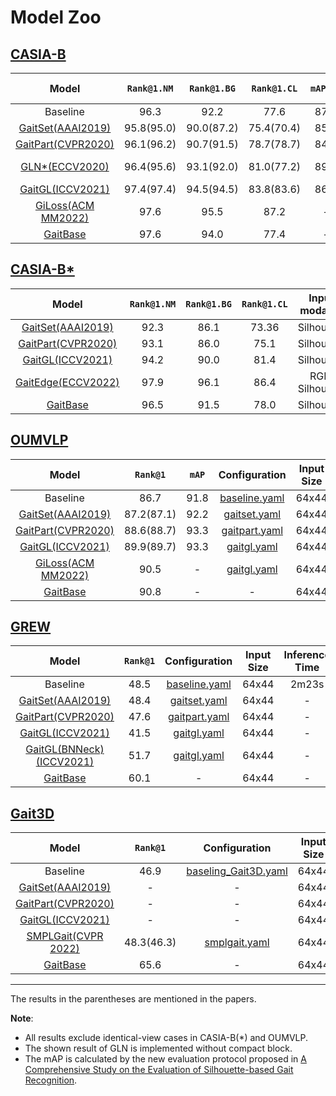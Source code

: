 # Model Zoo

##  [CASIA-B](http://www.cbsr.ia.ac.cn/english/Gait%20Databases.asp)                                                                                          

|                                                                                          Model                                                                                          | `Rank@1.NM` | `Rank@1.BG` | `Rank@1.CL` | `mAP.NM` | `mAP.BG` | `mAP.CL` |                                            Configuration                                             | Input Size |
| :-------------------------------------------------------------------------------------------------------------------------------------------------------------------------------------: | :---------: | :---------: | :---------: | :------: | :------: | :------: | :--------------------------------------------------------------------------------------------------: | :--------: |
|                                                                                        Baseline                                                                                         |    96.3     |    92.2     |    77.6     |   87.3   |   83.4   |   78.5   |                                            baseline.yaml                                             |   64x44    |
|                                                                [GaitSet(AAAI2019)](https://arxiv.org/pdf/1811.06186.pdf)                                                                | 95.8(95.0)  | 90.0(87.2)  | 75.4(70.4)  |   85.9   |   81.4   |   77.0   |                           [gaitset.yaml](../configs/gaitset/gaitset.yaml)                            |   64x44    |
|                                                   [GaitPart(CVPR2020)](http://home.ustc.edu.cn/~saihui/papers/cvpr2020_gaitpart.pdf)                                                    | 96.1(96.2)  | 90.7(91.5)  | 78.7(78.7)  |   84.8   |   81.1   |   75.5   |                          [gaitpart.yaml](../configs/gaitpart/gaitpart.yaml)                          |   64x44    |
|                                                        [GLN*(ECCV2020)](http://home.ustc.edu.cn/~saihui/papers/eccv2020_gln.pdf)                                                        | 96.4(95.6)  | 93.1(92.0)  | 81.0(77.2)  |   89.3   |   87.0   |   82.6   | [gln_phase1.yaml](../configs/gln/gln_phase1.yaml), [gln_phase2.yaml](../configs/gln/gln_phase2.yaml) |   128x88   |
| [GaitGL(ICCV2021)](https://openaccess.thecvf.com/content/ICCV2021/papers/Lin_Gait_Recognition_via_Effective_Global-Local_Feature_Representation_and_Local_Temporal_ICCV_2021_paper.pdf) | 97.4(97.4)  | 94.5(94.5)  | 83.8(83.6)  |   86.2   |   84.4   |   79.8   |                             [gaitgl.yaml](../configs/gaitgl/gaitgl.yaml)                             |   64x44    |
| [GiLoss(ACM MM2022)](https://arxiv.org/pdf/2210.06779.pdf) | 97.6  | 95.5 | 87.2 |   -   |   -   |   -   |                             [gaitgl.yaml](../configs/giloss/gaitgl.yaml)                             |   64x44    |
|                                                                      [GaitBase](https://arxiv.org/abs/2211.06597)                                                                       |    97.6     |    94.0     |    77.4     |    -     |    -     |    -     |                                                  -                                                   |   64x44    |

##  [CASIA-B*](http://www.cbsr.ia.ac.cn/english/Gait%20Databases.asp)

|                                                                                          Model                                                                                          | `Rank@1.NM` | `Rank@1.BG` | `Rank@1.CL` | Input modality  |                          Configuration                           |
| :-------------------------------------------------------------------------------------------------------------------------------------------------------------------------------------: | :---------: | :---------: | :---------: | :-------------: | :--------------------------------------------------------------: |
|                                                                [GaitSet(AAAI2019)](https://arxiv.org/pdf/1811.06186.pdf)                                                                |    92.3     |    86.1     |    73.36    |   Silhouette    |         [gaitset.yaml](../configs/gaitset/gaitset.yaml)          |
|                                                   [GaitPart(CVPR2020)](http://home.ustc.edu.cn/~saihui/papers/cvpr2020_gaitpart.pdf)                                                    |    93.1     |    86.0     |    75.1     |   Silhouette    |        [gaitpart.yaml](../configs/gaitpart/gaitpart.yaml)        |
| [GaitGL(ICCV2021)](https://openaccess.thecvf.com/content/ICCV2021/papers/Lin_Gait_Recognition_via_Effective_Global-Local_Feature_Representation_and_Local_Temporal_ICCV_2021_paper.pdf) |    94.2     |    90.0     |    81.4     |   Silhouette    |           [gaitgl.yaml](../configs/gaitgl/gaitgl.yaml)           |
|                                                                 [GaitEdge(ECCV2022)](https://arxiv.org/abs/2203.03972)                                                                  |    97.9     |    96.1     |    86.4     | RGB, Silhouette | [phase2_gaitedge.yaml](../configs/gaitedge/phase2_gaitedge.yaml) |
|                                                                      [GaitBase](https://arxiv.org/abs/2211.06597)                                                                       |    96.5     |    91.5     |    78.0     |   Silhouette    |                                -                                 |

## [OUMVLP](http://www.am.sanken.osaka-u.ac.jp/BiometricDB/GaitMVLP.html)
|                                                                                          Model                                                                                          |  `Rank@1`  | `mAP` |                       Configuration                       | Input Size | Inference Time | Model Size |
| :-------------------------------------------------------------------------------------------------------------------------------------------------------------------------------------: | :--------: | :---: | :-------------------------------------------------------: | :--------: | :------------: | :--------: |
|                                                                                        Baseline                                                                                         |    86.7    | 91.8  | [baseline.yaml](../configs/baseline/baseline_OUMVLP.yaml) |   64x44    |     1m13s      |   44.11M   |
|                                                                [GaitSet(AAAI2019)](https://arxiv.org/pdf/1811.06186.pdf)                                                                | 87.2(87.1) | 92.2  |  [gaitset.yaml](../configs/gaitset/gaitset_OUMVLP.yaml)   |   64x44    |     1m26s      |   6.31M    |
|                                                   [GaitPart(CVPR2020)](http://home.ustc.edu.cn/~saihui/papers/cvpr2020_gaitpart.pdf)                                                    | 88.6(88.7) | 93.3  | [gaitpart.yaml](../configs/gaitpart/gaitpart_OUMVLP.yaml) |   64x44    |     8m04s      |   3.78M    |
| [GaitGL(ICCV2021)](https://openaccess.thecvf.com/content/ICCV2021/papers/Lin_Gait_Recognition_via_Effective_Global-Local_Feature_Representation_and_Local_Temporal_ICCV_2021_paper.pdf) | 89.9(89.7) | 93.3  |    [gaitgl.yaml](../configs/gaitgl/gaitgl_OUMVLP.yaml)    |   64x44    |     5m23s      |   95.62M   |
| [GiLoss(ACM MM2022)](https://arxiv.org/pdf/2210.06779.pdf) | 90.5  |  -  |   [gaitgl.yaml](../configs/giloss/gaitgl_OUMVLP.yaml)    |   64x44    |     5m23s      |   95.62M   |
|                                                                      [GaitBase](https://arxiv.org/abs/2211.06597)                                                                       |    90.8    |   -   |                             -                             |   64x44    |       -        |     -      |


## [GREW](https://www.grew-benchmark.org)
|                                                                                              Model                                                                                              | `Rank@1` |                      Configuration                       | Input Size | Inference Time | Model Size |
| :---------------------------------------------------------------------------------------------------------------------------------------------------------------------------------------------: | :------: | :------------------------------------------------------: | :--------: | :------------: | :--------: |
|                                                                                            Baseline                                                                                             |   48.5   | [baseline.yaml](../configs/baseFline/baseline_GREW.yaml) |   64x44    |     2m23s      |   84.12M   |
|                                                                    [GaitSet(AAAI2019)](https://arxiv.org/pdf/1811.06186.pdf)                                                                    |   48.4   |   [gaitset.yaml](../configs/gaitset/gaitset_GREW.yaml)   |   64x44    |       -        |     -      |
|                                                       [GaitPart(CVPR2020)](http://home.ustc.edu.cn/~saihui/papers/cvpr2020_gaitpart.pdf)                                                        |   47.6   | [gaitpart.yaml](../configs/gaitpart/gaitpart_GREW.yaml)  |   64x44    |       -        |     -      |
|     [GaitGL(ICCV2021)](https://openaccess.thecvf.com/content/ICCV2021/papers/Lin_Gait_Recognition_via_Effective_Global-Local_Feature_Representation_and_Local_Temporal_ICCV_2021_paper.pdf)     |   41.5   |    [gaitgl.yaml](../configs/gaitgl/gaitgl_GREW.yaml)     |   64x44    |       -        |     -      |
| [GaitGL(BNNeck)(ICCV2021)](https://openaccess.thecvf.com/content/ICCV2021/papers/Lin_Gait_Recognition_via_Effective_Global-Local_Feature_Representation_and_Local_Temporal_ICCV_2021_paper.pdf) |   51.7   | [gaitgl.yaml](../configs/gaitgl/gaitgl_GREW_BNNeck.yaml) |   64x44    |       -        |     -      |
|                                                                          [GaitBase](https://arxiv.org/abs/2211.06597)                                                                           |   60.1   |                            -                             |   64x44    |       -        |     -      |


## [Gait3D](https://github.com/Gait3D/Gait3D-Benchmark)
|                                                                                          Model                                                                                          | `Rank@1` | Configuration | Input Size | Input modality |
| :-------------------------------------------------------------------------------------------------------------------------------------------------------------------------------------: | :------: | :-----------: | :--------: | :--------:|
|                                                                Baseline                                                                |   46.9   |       [baseling_Gait3D.yaml](../configs/baseline/baseline_Gait3D.yaml)       |   64x44    | Silhouette |
|                                                                [GaitSet(AAAI2019)](https://arxiv.org/pdf/1811.06186.pdf)                                                                |   -   |       -       |   64x44    | Silhouette |
|                                                   [GaitPart(CVPR2020)](http://home.ustc.edu.cn/~saihui/papers/cvpr2020_gaitpart.pdf)                                                    |   -   |       -       |   64x44    | Silhouette |
| [GaitGL(ICCV2021)](https://openaccess.thecvf.com/content/ICCV2021/papers/Lin_Gait_Recognition_via_Effective_Global-Local_Feature_Representation_and_Local_Temporal_ICCV_2021_paper.pdf) |   -   |       -       |   64x44    | Silhouette |
|                                                                      [SMPLGait(CVPR 2022)](https://gait3d.github.io/)                                                                       |   48.3(46.3)   |       [smplgait.yaml](../configs/smplgait/smplgait.yaml)       |   64x44    | Silhouette + RGB|
|                                                                      [GaitBase](https://arxiv.org/abs/2211.06597)                                                                       |   65.6   |       -       |   64x44    | Silhouette |


------------------------------------------

The results in the parentheses are mentioned in the papers. 

**Note**:
- All results exclude identical-view cases in CASIA-B(*) and OUMVLP.
- The shown result of GLN is implemented without compact block. 
- The mAP is calculated by the new evaluation protocol proposed in [A Comprehensive Study on the Evaluation of Silhouette-based Gait Recognition](https://ieeexplore.ieee.org/document/9928336).
